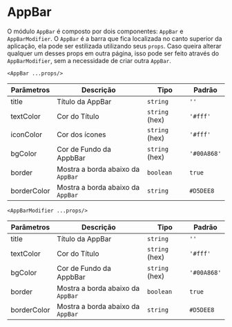 # AppBar

O módulo `AppBar` é composto por dois componentes: `AppBar` e `AppBarModifier`. O `AppBar` é a barra que fica localizada no canto superior da aplicação, ela pode ser estilizada utilizando seus `props`. Caso queira alterar qualquer um desses props em outra página, isso pode ser feito através do `AppBarModifier`, sem a necessidade de criar outra `AppBar`.


`<AppBar ...props/>`

| Parâmetros | Descrição           | Tipo            | Padrão    |
|-----------|---------------------|-----------------|-----------|
| title     | Título da AppBar    | `string`          | `''`        |
| textColor | Cor do Título       | `string` (hex)    | `'#fff'`    |
| iconColor | Cor dos ícones       | `string` (hex)    | `'#fff'`    |
| bgColor   | Cor de Fundo da AppbBar| `string` (hex) | `'#00A868'` |
| border   | Mostra a borda abaixo da `AppBar` | `boolean` | `true` |
| borderColor   | Mostra a borda abaixo da `AppBar` | `string` | `#D5DEE8` |

`<AppBarModifier ...props/>`

| Parâmetros | Descrição                    | Tipo            | Padrão    |
|-----------|------------------------------|-----------------|-----------|
| title     | Título da AppBar    | `string`          | `''`        |
| textColor | Cor do Título       | `string` (hex)    | `'#fff'`    |
| bgColor   | Cor de Fundo da AppbBar| `string` (hex) | `'#00A868'` |
| border    | Mostra a borda abaixo da `AppBar` | `boolean` | `true` |
| borderColor   | Mostra a borda abaixo da `AppBar` | `string` | `#D5DEE8` |
